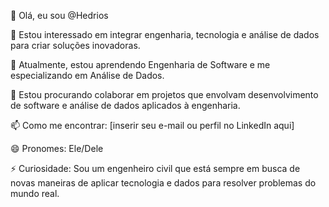 👋 Olá, eu sou @Hedrios

👀 Estou interessado em integrar engenharia, tecnologia e análise de dados para criar soluções inovadoras.

🌱 Atualmente, estou aprendendo Engenharia de Software e me especializando em Análise de Dados.

💞️ Estou procurando colaborar em projetos que envolvam desenvolvimento de software e análise de dados aplicados à engenharia.

📫 Como me encontrar: [inserir seu e-mail ou perfil no LinkedIn aqui]

😄 Pronomes: Ele/Dele

⚡ Curiosidade: Sou um engenheiro civil que está sempre em busca de novas maneiras de aplicar tecnologia e dados para resolver problemas do mundo real.
